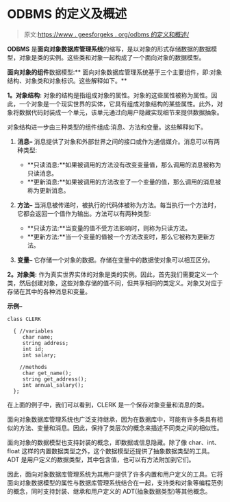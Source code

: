 # ODBMS 的定义及概述

> 原文:[https://www . geesforgeks . org/odbms 的定义和概述/](https://www.geeksforgeeks.org/definition-and-overview-of-odbms/)

**ODBMS** 是**面向对象数据库管理系统**的缩写，是以对象的形式存储数据的数据模型，对象是类的实例。这些类和对象一起构成了一个面向对象的数据模型。

**面向对象的组件**数据模型:**
面向对象数据库管理系统基于三个主要组件，即:对象结构、对象类和对象标识。这些解释如下。**

**1。对象结构:**
对象的结构是指组成对象的属性。对象的这些属性被称为属性。因此，一个对象是一个现实世界的实体，它具有组成对象结构的某些属性。此外，对象将数据代码封装成一个单元，该单元通过向用户隐藏实现细节来提供数据抽象。

对象结构进一步由三种类型的组件组成:消息、方法和变量。这些解释如下。

1.  **消息–**
    消息提供了对象和外部世界之间的接口或作为通信媒介。消息可以有两种类型:
    *   **只读消息:**如果被调用的方法没有改变变量值，那么调用的消息被称为只读消息。
    *   **更新消息:**如果被调用的方法改变了一个变量的值，那么调用的消息被称为更新消息。

2.  **方法–**
    当消息被传递时，被执行的代码体被称为方法。每当执行一个方法时，它都会返回一个值作为输出。方法可以有两种类型:
    *   **只读方法:**当变量的值不受方法影响时，则称为只读方法。
    *   **更新方法:**当一个变量的值被一个方法改变时，那么它被称为更新方法。

3.  **变量–**
    它存储一个对象的数据。存储在变量中的数据使对象可以相互区分。

**2。对象类:**
作为真实世界实体的对象是类的实例。因此，首先我们需要定义一个类，然后创建对象，这些对象存储的值不同，但共享相同的类定义。对象又对应于存储在其中的各种消息和变量。

**示例–**

```
class CLERK

  { //variables
     char name;
     string address;
     int id;
     int salary;

    //methods
     char get_name();
     string get_address();
     int annual_salary();
  };
```

在上面的例子中，我们可以看到，CLERK 是一个保存对象变量和消息的类。

面向对象数据库管理系统也广泛支持继承，因为在数据库中，可能有许多类具有相似的方法、变量和消息。因此，保持了类层次的概念来描述不同类之间的相似性。

面向对象的数据模型也支持封装的概念，即数据或信息隐藏。除了像 char、int、float 这样的内置数据类型之外，这个数据模型还提供了抽象数据类型的工具。ADT 是用户定义的数据类型，其中包含值，也可以有方法附加到它们。

因此，面向对象数据库管理系统为其用户提供了许多内置和用户定义的工具。它将面向对象数据模型的属性与数据库管理系统结合在一起，支持类和对象等编程范例的概念，同时支持封装、继承和用户定义的 ADT(抽象数据类型)等其他概念。